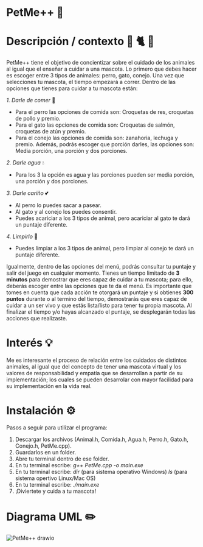 # PetMe++ 🐾

# Descripción / contexto 🦮 🐈 🐇
PetMe++ tiene el objetivo de concientizar sobre el cuidado de los animales al igual que el enseñar a cuidar a una mascota. Lo primero que debes hacer es escoger entre 3 tipos de animales: perro, gato, conejo. Una vez que selecciones tu mascota, el tiempo empezará a correr. Dentro de las opciones que tienes para cuidar a tu mascota están:

_1. Darle de comer_ 🦴
- Para el perro las opciones de comida son: Croquetas de res, croquetas de pollo y premio.
- Para el gato las opciones de comida son: Croquetas de salmón, croquetas de atún y premio.
- Para el conejo las opciones de comida son: zanahoria, lechuga y premio.
Además, podrás escoger que porción darles, las opciones son: Media porción, una porción y dos porciones.

_2. Darle agua_ 💧
- Para los 3 la opción es agua y las porciones pueden ser media porción, una porción y dos porciones.

_3. Darle cariño_ 💕
- Al perro lo puedes sacar a pasear.
- Al gato y al conejo los puedes consentir.
- Puedes acariciar a los 3 tipos de animal, pero acariciar al gato te dará un puntaje diferente.
  
_4. Limpirlo_ 🫧
- Puedes limpiar a los 3 tipos de animal, pero limpiar al conejo te dará un puntaje diferente.

Igualmente, dentro de las opciones del menú, podrás consultar tu puntaje y salir del juego en cualquier momento. Tienes un tiempo limitado de **3 minutos** para demostrar que eres capaz de cuidar a tu mascota; para ello, deberás escoger entre las opciones que te da el menú. Es importante que tomes en cuenta que cada acción te otorgará un puntaje y si obtienes **300 puntos** durante o al termino del tiempo, demostrarás que eres capaz de cuidar a un ser vivo y que estás lista/listo para tener tu propia mascota. Al finalizar el tiempo y/o hayas alcanzado el puntaje, se desplegarán todas las acciones que realizaste.


# Interés 💡
Me es interesante el proceso de relación entre los cuidados de distintos animales, al igual que del concepto de tener una mascota virtual y los valores de responsabilidad y empatía que se desarrollan a partir de su implementación; los cuales se pueden desarrolar con mayor facilidad para su implementación en la vida real.


# Instalación ⚙️
Pasos a seguir para utilizar el programa:

1. Descargar los archivos (Animal.h, Comida.h, Agua.h, Perro.h, Gato.h, Conejo.h, PetMe.cpp).
2. Guardarlos en un folder.
3. Abre tu terminal dentro de ese folder.
4. En tu terminal escribe: _g++ PetMe.cpp -o main.exe_
5. En tu terminal escribe: _dir_ (para sistema operativo Windows) _ls_ (para sistema opertivo Linux/Mac OS)
6. En tu terminal escribe: _./main.exe_
7. ¡Diviertete y cuida a tu mascota!


# Diagrama UML ✏️
![PetMe++ drawio](https://github.com/Morgana119/PetMe/assets/145613786/8d0b553b-624e-44c8-b25a-a7b00fd0523c)









